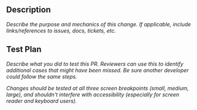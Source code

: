 ## Description

_Describe the purpose and mechanics of this change. If applicable, include links/references to issues, docs, tickets, etc._

## Test Plan

_Describe what you did to test this PR. Reviewers can use this to identify additional cases that might have been missed. Be sure another developer could follow the same steps._

_Changes should be tested at all three screen breakpoints (small, medium, large), and shouldn't interfere with accessibility (especially for screen reader and keyboard users)._

